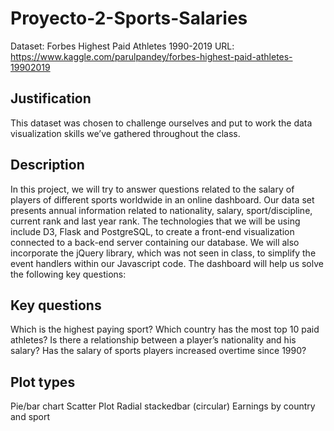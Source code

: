 # Proyecto-2-Sports-Salaries
Dataset: Forbes Highest Paid Athletes 1990-2019
URL: https://www.kaggle.com/parulpandey/forbes-highest-paid-athletes-19902019

## Justification
This dataset was chosen to challenge ourselves and put to work the data visualization skills we’ve gathered throughout the class. 

## Description
In this project, we will try to answer questions related to the salary of players of different sports worldwide in an online dashboard. Our data set presents annual information related to nationality, salary, sport/discipline, current rank and last year rank. The technologies that we will be using include D3, Flask and PostgreSQL, to create a front-end visualization connected to a back-end server containing our database. We will also incorporate the jQuery library, which was not seen in class, to simplify the event handlers within our Javascript code. The dashboard will help us solve the following key questions:

## Key questions

Which is the highest paying sport?
Which country has the most top 10 paid athletes?
Is there a relationship between a player’s nationality and his salary?
Has the salary of sports players increased overtime since 1990?

## Plot types
Pie/bar chart
Scatter Plot
Radial stackedbar (circular)
Earnings by country and sport
